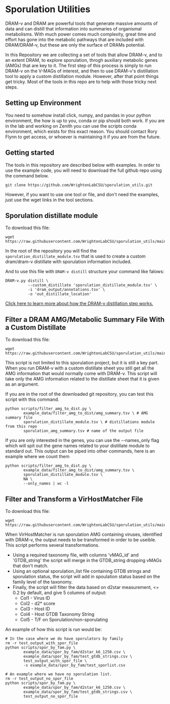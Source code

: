 # Sporulation Utilities

DRAM-v and DRAM are powerful tools that generate massive amounts of data and can distill that information into summaries of organismal metabolisms.
With much power comes much complexity, great time and effort has gone into the metabolic pathways that are included with DRAM/DRAM-v, but these are only the surface of DRAMs potential.

In this Repository we are collecting a set of tools that allow DRAM-v, and to an extent DRAM, to explore sporulation, throgh auxiliary metabolic genes (AMGs) that are key to it.
The first step of this process is simply to run DRAM-v on the V-MAGs of interest, and then to use DRAM-v's distillation tool to apply a custom distillation module.
However, after that point things get tricky.
 Most of the tools in this repo are to help with those tricky next steps.

## Setting up Environment

You need to somehow install click, numpy, and pandas in your python environment, the how is up to you, conda or pip should both work.
If you are in the lab and working on Zenith you can use the scripts conda environment, which exists for this exact reason.
You should contact Rory Flynn to get access, or whoever is maintaining it if you are from the future.

## Getting started

The tools in this repository are described below with examples.
In order to use the example code, you will need to download the full github repo using the command below.

```
git clone https://github.com/WrightonLabCSU/sporulation_utils.git
```

However, if you want to use one tool or file, and don't need the examples, just use the wget links in the tool sections.


## Sporulation distillate module
To download this file:

```
wget https://raw.githubusercontent.com/WrightonLabCSU/sporulation_utils/main/scripts/filter_amg_to_dist.py
```

In the root of the repository you will find the `sporulation_distillate_module.tsv` that is used to create a custom dram/dram-v distillate with sporulation information included.



And to use this file with `DRAM-v distill` structure your command like falows:

```
DRAM-v.py distill \
          --custom_distillate 'sporulation_distillate_module.tsv' \
          -i 'dram_output/annotations.tsv' \
          -o 'out_distillate_location'
```

[Click here to learn more about how the DRAM-v distillation step works.](https://github.com/WrightonLabCSU/DRAM/wiki/3b.-Running-DRAM-v#dram-v-distill)


## Filter a DRAM AMG/Metabolic Summary File With a Custom Distillate
To download this file:

```
wget https://raw.githubusercontent.com/WrightonLabCSU/sporulation_utils/main/
```

This script is not limited to this sporulation project, but it is still a key part.
When you run DRAM-v with a custom distillate sheet you still get all the AMG information that would normally come with DRAM-v.
This script will take only the AMG information related to the distillate sheet that it is given as an argument.

If you are in the root of the downloaded git repository, you can test this script with this command.

```
python scripts/filter_amg_to_dist.py \
        example_data/filter_amg_to_dist/amg_summary.tsv \ # AMG summary file
        sporulation_distillate_module.tsv \ # distillations module from this repo
        sporulation_amg_summary.tsv # name of the output file

```

If you are only interested in the genes, you can use the --names_only flag which will spit out the gene names related to your distillate module to standard out.
This output can be piped into other commands, here is an example where we count them

```
python scripts/filter_amg_to_dist.py \
        example_data/filter_amg_to_dist/amg_summary.tsv \
        sporulation_distillate_module.tsv \
        NA \
        --only_names | wc -l
```

## Filter and Transform a VirHostMatcher File
To download this file:

```
wget https://raw.githubusercontent.com/WrightonLabCSU/sporulation_utils/main/scripts/spor_by_fam.py
```

When VirHostMatcher is run  sporulation AMG containing viruses, identified with DRAM-v, the output needs to be transformed in order to be useible.
This script performs several transformations.

 * Using a required taxonomy file, with columns 'vMAG_id' and 'GTDB_string' the script will merge in the GTDB_string dropping vMAGs that don't match.
 * Using an optional sporulation_list file containing GTDB strings and sporulation status, the script will add in spoulation status based on the family level of the taxonomy.
 * Finally, the script will filter the data based on d2star measurement, <= 0.2 by default, and give 5 columns of output: 
     * Col1 - Virus ID
     * Col2 - d2* score
     * Col3 - Host ID
     * Col4 - Host GTDB Taxonomy String 
     * Col5 - T/F on Sporulation/non-sporulating

An example of how this script is run would be:
```
# In the case where we do have sporulators by family
rm -r test_output_with_spor_file
python scripts/spor_by_fam.py \
        example_data/spor_by_fam/d2star_k6_1250.csv \
        example_data/spor_by_fam/test_gtdb_strings.csv \
        test_output_with_spor_file \
        -s example_data/spor_by_fam/test_sporlist.csv

# An example where we have no sporulation list.
rm -r test_output_no_spor_file
python scripts/spor_by_fam.py \
        example_data/spor_by_fam/d2star_k6_1250.csv \
        example_data/spor_by_fam/test_gtdb_strings.csv \
        test_output_no_spor_file

```


